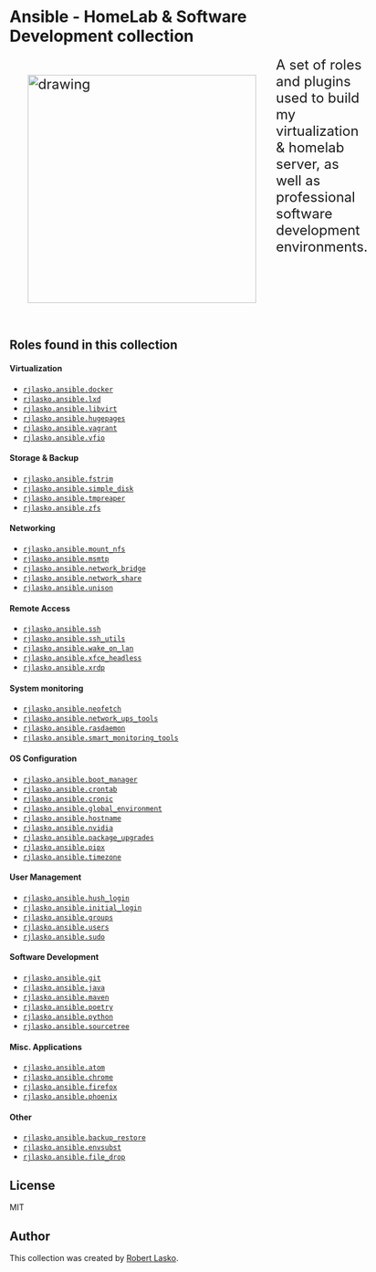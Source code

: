 # Ansible - HomeLab & Software Development collection

<div class="flex-container" style="display:flex; flex-direction:row; font-size:24px;">
	<img src="https://raw.githubusercontent.com/rjlasko/ansible-roles/master/logo.png" alt="drawing" width="400" align="left" style="padding:32px;">
		A set of roles and plugins used to build my virtualization & homelab server, as well as professional software development environments.
	<img/>
</div>

## Roles found in this collection

#### Virtualization
- [`rjlasko.ansible.docker`](https://github.com/rjlasko/ansible/blob/master/roles/docker/README.md)
- [`rjlasko.ansible.lxd`]()
- [`rjlasko.ansible.libvirt`]()
- [`rjlasko.ansible.hugepages`]()
- [`rjlasko.ansible.vagrant`]()
- [`rjlasko.ansible.vfio`]()

#### Storage & Backup
- [`rjlasko.ansible.fstrim`]()
- [`rjlasko.ansible.simple_disk`]()
- [`rjlasko.ansible.tmpreaper`]()
- [`rjlasko.ansible.zfs`]()

#### Networking
- [`rjlasko.ansible.mount_nfs`]()
- [`rjlasko.ansible.msmtp`]()
- [`rjlasko.ansible.network_bridge`]()
- [`rjlasko.ansible.network_share`]()
- [`rjlasko.ansible.unison`]()

#### Remote Access
- [`rjlasko.ansible.ssh`]()
- [`rjlasko.ansible.ssh_utils`]()
- [`rjlasko.ansible.wake_on_lan`]()
- [`rjlasko.ansible.xfce_headless`]()
- [`rjlasko.ansible.xrdp`]()

#### System monitoring
- [`rjlasko.ansible.neofetch`]()
- [`rjlasko.ansible.network_ups_tools`]()
- [`rjlasko.ansible.rasdaemon`]()
- [`rjlasko.ansible.smart_monitoring_tools`]()

#### OS Configuration
- [`rjlasko.ansible.boot_manager`]()
- [`rjlasko.ansible.crontab`]()
- [`rjlasko.ansible.cronic`]()
- [`rjlasko.ansible.global_environment`]()
- [`rjlasko.ansible.hostname`]()
- [`rjlasko.ansible.nvidia`]()
- [`rjlasko.ansible.package_upgrades`]()
- [`rjlasko.ansible.pipx`]()
- [`rjlasko.ansible.timezone`]()

#### User Management
- [`rjlasko.ansible.hush_login`]()
- [`rjlasko.ansible.initial_login`]()
- [`rjlasko.ansible.groups`]()
- [`rjlasko.ansible.users`]()
- [`rjlasko.ansible.sudo`]()

#### Software Development
- [`rjlasko.ansible.git`]()
- [`rjlasko.ansible.java`]()
- [`rjlasko.ansible.maven`]()
- [`rjlasko.ansible.poetry`]()
- [`rjlasko.ansible.python`]()
- [`rjlasko.ansible.sourcetree`]()

#### Misc. Applications
- [`rjlasko.ansible.atom`]()
- [`rjlasko.ansible.chrome`]()
- [`rjlasko.ansible.firefox`]()
- [`rjlasko.ansible.phoenix`]()

#### Other
- [`rjlasko.ansible.backup_restore`]()
- [`rjlasko.ansible.envsubst`]()
- [`rjlasko.ansible.file_drop`]()

## License

MIT

## Author

This collection was created by [Robert Lasko](http://www.linkedin.com/in/rjlasko).
